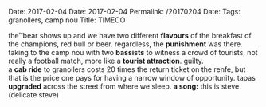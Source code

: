 Date: 2017-02-04
Date: 2017-02-04
Permalink: /20170204
Date: 
Tags: granollers, camp nou
Title: TIMECO
  
the™bear shows up and we have two different **flavours** of the breakfast of the champions, red bull or beer. regardless, the **punishment** was there.  
taking to the camp nou with two **bassists** to witness a crowd of tourists, not really a football match, more like a **tourist attraction**. guilty.  
a **cab ride** to granollers costs 20 times the return ticket on the renfe, but that is the price one pays for having a narrow window of opportunity. tapas **upgraded** across the street from where we sleep.
**a song:** this is steve (delicate steve)